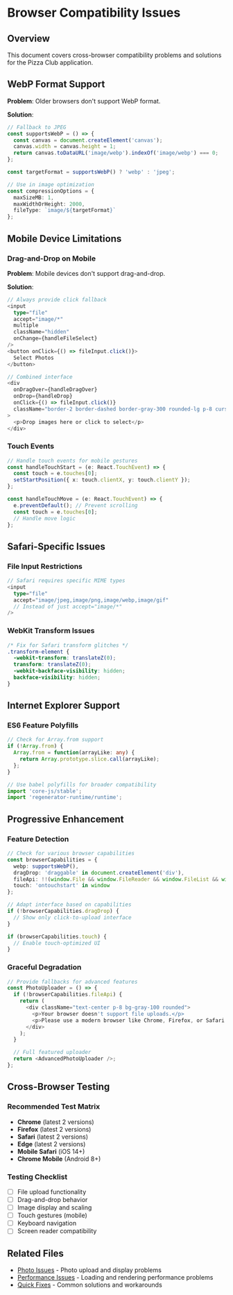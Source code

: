 # Browser Compatibility Issues

## Overview

This document covers cross-browser compatibility problems and solutions for the Pizza Club application.

## WebP Format Support

**Problem**: Older browsers don't support WebP format.

**Solution**:
```typescript
// Fallback to JPEG
const supportsWebP = () => {
  const canvas = document.createElement('canvas');
  canvas.width = canvas.height = 1;
  return canvas.toDataURL('image/webp').indexOf('image/webp') === 0;
};

const targetFormat = supportsWebP() ? 'webp' : 'jpeg';

// Use in image optimization
const compressionOptions = {
  maxSizeMB: 1,
  maxWidthOrHeight: 2000,
  fileType: `image/${targetFormat}`
};
```

## Mobile Device Limitations

### Drag-and-Drop on Mobile

**Problem**: Mobile devices don't support drag-and-drop.

**Solution**:
```typescript
// Always provide click fallback
<input
  type="file"
  accept="image/*"
  multiple
  className="hidden"
  onChange={handleFileSelect}
/>
<button onClick={() => fileInput.click()}>
  Select Photos
</button>

// Combined interface
<div
  onDragOver={handleDragOver}
  onDrop={handleDrop}
  onClick={() => fileInput.click()}
  className="border-2 border-dashed border-gray-300 rounded-lg p-8 cursor-pointer"
>
  <p>Drop images here or click to select</p>
</div>
```

### Touch Events
```typescript
// Handle touch events for mobile gestures
const handleTouchStart = (e: React.TouchEvent) => {
  const touch = e.touches[0];
  setStartPosition({ x: touch.clientX, y: touch.clientY });
};

const handleTouchMove = (e: React.TouchEvent) => {
  e.preventDefault(); // Prevent scrolling
  const touch = e.touches[0];
  // Handle move logic
};
```

## Safari-Specific Issues

### File Input Restrictions
```typescript
// Safari requires specific MIME types
<input
  type="file"
  accept="image/jpeg,image/png,image/webp,image/gif"
  // Instead of just accept="image/*"
/>
```

### WebKit Transform Issues
```css
/* Fix for Safari transform glitches */
.transform-element {
  -webkit-transform: translateZ(0);
  transform: translateZ(0);
  -webkit-backface-visibility: hidden;
  backface-visibility: hidden;
}
```

## Internet Explorer Support

### ES6 Feature Polyfills
```typescript
// Check for Array.from support
if (!Array.from) {
  Array.from = function(arrayLike: any) {
    return Array.prototype.slice.call(arrayLike);
  };
}

// Use babel polyfills for broader compatibility
import 'core-js/stable';
import 'regenerator-runtime/runtime';
```

## Progressive Enhancement

### Feature Detection
```typescript
// Check for various browser capabilities
const browserCapabilities = {
  webp: supportsWebP(),
  dragDrop: 'draggable' in document.createElement('div'),
  fileApi: !!(window.File && window.FileReader && window.FileList && window.Blob),
  touch: 'ontouchstart' in window
};

// Adapt interface based on capabilities
if (!browserCapabilities.dragDrop) {
  // Show only click-to-upload interface
}

if (browserCapabilities.touch) {
  // Enable touch-optimized UI
}
```

### Graceful Degradation
```typescript
// Provide fallbacks for advanced features
const PhotoUploader = () => {
  if (!browserCapabilities.fileApi) {
    return (
      <div className="text-center p-8 bg-gray-100 rounded">
        <p>Your browser doesn't support file uploads.</p>
        <p>Please use a modern browser like Chrome, Firefox, or Safari.</p>
      </div>
    );
  }

  // Full featured uploader
  return <AdvancedPhotoUploader />;
};
```

## Cross-Browser Testing

### Recommended Test Matrix
- **Chrome** (latest 2 versions)
- **Firefox** (latest 2 versions)  
- **Safari** (latest 2 versions)
- **Edge** (latest 2 versions)
- **Mobile Safari** (iOS 14+)
- **Chrome Mobile** (Android 8+)

### Testing Checklist
- [ ] File upload functionality
- [ ] Drag-and-drop behavior
- [ ] Image display and scaling
- [ ] Touch gestures (mobile)
- [ ] Keyboard navigation
- [ ] Screen reader compatibility

## Related Files

- [Photo Issues](./photo-issues.md) - Photo upload and display problems
- [Performance Issues](./performance-issues.md) - Loading and rendering performance problems
- [Quick Fixes](./quick-fixes.md) - Common solutions and workarounds